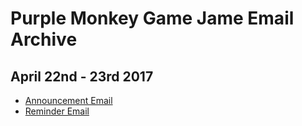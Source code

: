 # Purple Monkey Game Jame Email Archive

## April 22nd - 23rd 2017

- [Announcement Email](2017-02-27/)
- [Reminder Email](2017-04-03/)
